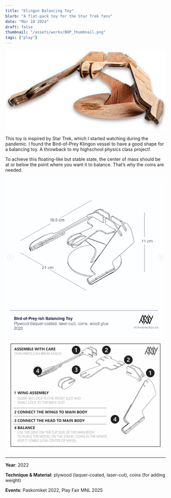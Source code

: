 ```yaml
---
title: "Klingon Balancing Toy"
blurb: "A flat-pack toy for the Star Trek fans"
date: "Mar 18 2024"
draft: false
thumbnail: "/assets/works/BOP_thumbnail.png"
tags: ["play"]
---
```


![Klingon Balancing Toy](src/assets/works/BOP_main.png)

This toy is inspired by Star Trek, which I started watching during the pandemic. I found the Bird-of-Prey Klingon vessel to have a good shape for a balancing toy. A throwback to my highschool physics class project!

To achieve this floating-like but stable state, the center of mass should be at or below the point where you want it to balance. That’s why the coins are needed.

![Klingon Balancing Toy](src/assets/works/BOP_iso_drawing.png)
![Klingon Balancing Toy](src/assets/works/BOP_manual_small.jpg)

---
**Year**: 2022

**Technique & Material**: plywood (laquer-coated, laser-cut), coins (for adding weight)

**Events**: Paskomiket 2022, Play Fair MNL 2025
